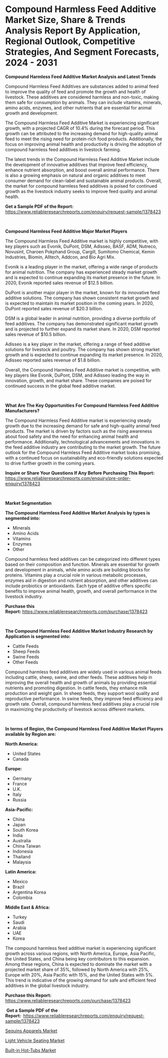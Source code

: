 <p><h1>Compound Harmless Feed Additive Market Size, Share & Trends Analysis Report By Application, Regional Outlook, Competitive Strategies, And Segment Forecasts, 2024 - 2031</h1></p><p><strong>Compound Harmless Feed Additive Market Analysis and Latest Trends</strong></p>
<p><p>Compound Harmless Feed Additives are substances added to animal feed to improve the quality of feed and promote the growth and health of livestock. These additives are considered harmless and non-toxic, making them safe for consumption by animals. They can include vitamins, minerals, amino acids, enzymes, and other nutrients that are essential for animal growth and development.</p><p>The Compound Harmless Feed Additive Market is experiencing significant growth, with a projected CAGR of 10.4% during the forecast period. This growth can be attributed to the increasing demand for high-quality animal feed to meet the rising need for protein-rich food products. Additionally, the focus on improving animal health and productivity is driving the adoption of compound harmless feed additives in livestock farming.</p><p>The latest trends in the Compound Harmless Feed Additive Market include the development of innovative additives that improve feed efficiency, enhance nutrient absorption, and boost overall animal performance. There is also a growing emphasis on natural and organic additives to meet consumer demand for clean-label and sustainable animal products. Overall, the market for compound harmless feed additives is poised for continued growth as the livestock industry seeks to improve feed quality and animal health.</p></p>
<p><strong>Get a Sample PDF of the Report:&nbsp;</strong> <a href="https://www.reliableresearchreports.com/enquiry/request-sample/1378423">https://www.reliableresearchreports.com/enquiry/request-sample/1378423</a></p>
<p>&nbsp;</p>
<p><strong>Compound Harmless Feed Additive Major Market Players</strong></p>
<p><p>The Compound Harmless Feed Additive market is highly competitive, with key players such as Evonik, DuPont, DSM, Adisseo, BASF, ADM, Nutreco, Novusint, Charoen Pokphand Group, Cargill, Sumitomo Chemical, Kemin Industries, Biomin, Alltech, Addcon, and Bio Agri Mix. </p><p>Evonik is a leading player in the market, offering a wide range of products for animal nutrition. The company has experienced steady market growth and is expected to continue expanding its market presence in the future. In 2020, Evonik reported sales revenue of $12.5 billion.</p><p>DuPont is another major player in the market, known for its innovative feed additive solutions. The company has shown consistent market growth and is expected to maintain its market position in the coming years. In 2020, DuPont reported sales revenue of $20.3 billion.</p><p>DSM is a global leader in animal nutrition, providing a diverse portfolio of feed additives. The company has demonstrated significant market growth and is projected to further expand its market share. In 2020, DSM reported sales revenue of $10.5 billion.</p><p>Adisseo is a key player in the market, offering a range of feed additive solutions for livestock and poultry. The company has shown strong market growth and is expected to continue expanding its market presence. In 2020, Adisseo reported sales revenue of $1.8 billion.</p><p>Overall, the Compound Harmless Feed Additive market is competitive, with key players like Evonik, DuPont, DSM, and Adisseo leading the way in innovation, growth, and market share. These companies are poised for continued success in the global feed additive market.</p></p>
<p>&nbsp;</p>
<p><strong>What Are The Key Opportunities For Compound Harmless Feed Additive Manufacturers?</strong></p>
<p><p>The Compound Harmless Feed Additive market is experiencing steady growth due to the increasing demand for safe and high-quality animal feed products. The market is driven by factors such as the rising awareness about food safety and the need for enhancing animal health and performance. Additionally, technological advancements and innovations in the feed additive industry are contributing to the market growth. The future outlook for the Compound Harmless Feed Additive market looks promising, with a continued focus on sustainability and eco-friendly solutions expected to drive further growth in the coming years.</p></p>
<p><strong>Inquire or Share Your Questions If Any Before Purchasing This Report:</strong> <a href="https://www.reliableresearchreports.com/enquiry/pre-order-enquiry/1378423">https://www.reliableresearchreports.com/enquiry/pre-order-enquiry/1378423</a></p>
<p>&nbsp;</p>
<p><strong>Market Segmentation</strong></p>
<p><strong>The Compound Harmless Feed Additive Market Analysis by types is segmented into:</strong></p>
<p><ul><li>Minerals</li><li>Amino Acids</li><li>Vitamins</li><li>Enzymes</li><li>Other</li></ul></p>
<p><p>Compound harmless feed additives can be categorized into different types based on their composition and function. Minerals are essential for growth and development in animals, while amino acids are building blocks for proteins. Vitamins play a crucial role in various metabolic processes, enzymes aid in digestion and nutrient absorption, and other additives can include probiotics or antioxidants. Each type of additive offers specific benefits to improve animal health, growth, and overall performance in the livestock industry.</p></p>
<p><strong>Purchase this Report:&nbsp;</strong><a href="https://www.reliableresearchreports.com/purchase/1378423">https://www.reliableresearchreports.com/purchase/1378423</a></p>
<p>&nbsp;</p>
<p><strong>The Compound Harmless Feed Additive Market Industry Research by Application is segmented into:</strong></p>
<p><ul><li>Cattle Feeds</li><li>Sheep Feeds</li><li>Swine Feeds</li><li>Other Feeds</li></ul></p>
<p><p>Compound harmless feed additives are widely used in various animal feeds including cattle, sheep, swine, and other feeds. These additives help in improving the overall health and growth of animals by providing essential nutrients and promoting digestion. In cattle feeds, they enhance milk production and weight gain. In sheep feeds, they support wool quality and reproductive performance. In swine feeds, they improve feed efficiency and growth rate. Overall, compound harmless feed additives play a crucial role in maximizing the productivity of livestock across different markets.</p></p>
<p>&nbsp;</p>
<p><strong>In terms of Region, the Compound Harmless Feed Additive Market Players available by Region are:</strong></p>
<p>
    <p> <strong> North America: </strong>
        <ul>
            <li>United States</li>
            <li>Canada</li>
        </ul>
        </p> 
    <p> <strong> Europe: </strong>
        <ul>
            <li>Germany</li>
            <li>France</li>
            <li>U.K.</li>
            <li>Italy</li>
            <li>Russia</li>
        </ul>
        </p> 
    <p> <strong> Asia-Pacific: </strong>
        <ul>
            <li>China</li>
            <li>Japan</li>
            <li>South Korea</li>
            <li>India</li>
            <li>Australia</li>
            <li>China Taiwan</li>
            <li>Indonesia</li>
            <li>Thailand</li>
            <li>Malaysia</li>
        </ul>
        </p> 
    <p> <strong> Latin America: </strong>
        <ul>
            <li>Mexico</li>
            <li>Brazil</li>
            <li>Argentina Korea</li>
            <li>Colombia</li>
        </ul>
        </p> 
    <p> <strong> Middle East & Africa: </strong>
        <ul>
            <li>Turkey</li>
            <li>Saudi</li>
            <li>Arabia</li>
            <li>UAE</li>
            <li>Korea</li>
        </ul>
    </p>
    </p>
<p><p>The compound harmless feed additive market is experiencing significant growth across various regions, with North America, Europe, Asia Pacific, the United States, and China being key contributors to this expansion. Among these regions, China is expected to dominate the market with a projected market share of 35%, followed by North America with 25%, Europe with 20%, Asia Pacific with 15%, and the United States with 5%. This trend is indicative of the growing demand for safe and efficient feed additives in the global livestock industry.</p></p>
<p><strong>Purchase this Report: </strong><a href="https://www.reliableresearchreports.com/purchase/1378423">https://www.reliableresearchreports.com/purchase/1378423</a></p>
<p>&nbsp;<strong>Get a Sample PDF of the Report:&nbsp;&nbsp;</strong><a href="https://www.reliableresearchreports.com/enquiry/request-sample/1378423">https://www.reliableresearchreports.com/enquiry/request-sample/1378423</a></p>
<p><strong></strong></p>
<p><p><a href="https://view.publitas.com/reportprime-1/sequins-apparels-market-size-and-growth-market-segmentation-regional-and-country-breakdowns-and-market-trends-for-period-from-2024-2031/">Sequins Apparels Market</a></p><p><a href="https://view.publitas.com/reportprime-1/light-vehicle-seating-market-size-furnishes-valuable-information-encompassing-market-share-market-trends-and-projections-spanning-from-2024-to-2031/">Light Vehicle Seating Market</a></p><p><a href="https://view.publitas.com/reportprime-1/built-in-hot-tubs-market-centers-on-aspects-such-as-market-growth-market-share-market-opportunity-and-projected-forecasts-spanning-from-2024-to-2031/">Built-in Hot-Tubs Market</a></p></p>